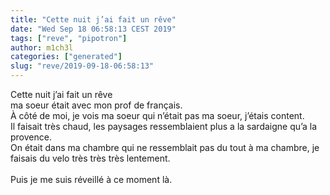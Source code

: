 ```yaml
---
title: "Cette nuit j’ai fait un rêve"
date: "Wed Sep 18 06:58:13 CEST 2019"
tags: ["reve", "pipotron"]
author: m1ch3l
categories: ["generated"]
slug: "reve/2019-09-18-06:58:13"
---
```


Cette nuit j’ai fait un rêve<br>
ma soeur était avec mon prof de français.<br>
À côté de moi, je vois ma soeur qui n’était pas ma soeur, j’étais content.<br>
Il faisait très chaud, les paysages ressemblaient plus a la sardaigne qu’a la provence.<br>
On était dans ma chambre qui ne ressemblait pas du tout à ma chambre, je faisais du velo très très très lentement.<br>
<br>
Puis je me suis réveillé à ce moment là.<br>
<br>
